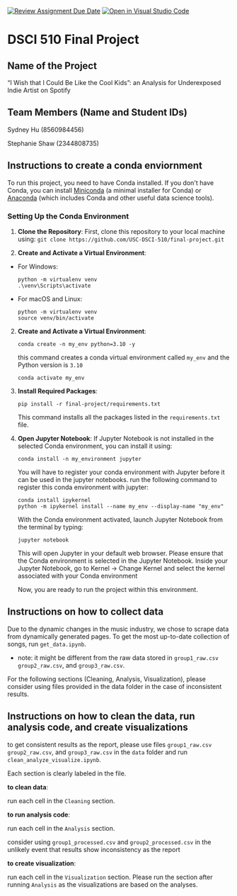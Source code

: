 [![Review Assignment Due Date](https://classroom.github.com/assets/deadline-readme-button-24ddc0f5d75046c5622901739e7c5dd533143b0c8e959d652212380cedb1ea36.svg)](https://classroom.github.com/a/h_LXMCrc)
[![Open in Visual Studio Code](https://classroom.github.com/assets/open-in-vscode-718a45dd9cf7e7f842a935f5ebbe5719a5e09af4491e668f4dbf3b35d5cca122.svg)](https://classroom.github.com/online_ide?assignment_repo_id=12663000&assignment_repo_type=AssignmentRepo)
# DSCI 510 Final Project

## Name of the Project
“I Wish that I Could Be Like the Cool Kids”: an Analysis for Underexposed Indie Artist on Spotify

## Team Members (Name and Student IDs)
Sydney Hu (8560984456)

Stephanie Shaw (2344808735)

## Instructions to create a conda enviornment
To run this project, you need to have Conda installed. If you don't have Conda, you can install [Miniconda](https://docs.conda.io/en/latest/miniconda.html) (a minimal installer for Conda) or [Anaconda](https://www.anaconda.com/products/individual) (which includes Conda and other useful data science tools).

### Setting Up the Conda Environment
1. **Clone the Repository**: First, clone this repository to your local machine using:
   `git clone https://github.com/USC-DSCI-510/final-project.git`
   
2. **Create and Activate a Virtual Environment**:

- For Windows:

  ```
  python -m virtualenv venv
  .\venv\Scripts\activate
  ```

- For macOS and Linux:

  ```
  python -m virtualenv venv
  source venv/bin/activate
  ```
   
2. **Create and Activate a Virtual Environment**:

    ```
    conda create -n my_env python=3.10 -y
    ```
    this command creates a conda virtual environment called `my_env` and the Python version is `3.10`
   
    ```
    conda activate my_env
    ```


3. **Install Required Packages**:
     ```
     pip install -r final-project/requirements.txt
     ```
  

   This command installs all the packages listed in the `requirements.txt` file.


5. **Open Jupyter Notebook**:
   If Jupyter Notebook is not installed in the selected Conda environment, you can install it using:
     ```
     conda install -n my_environment jupyter
     ```
   You will have to register your conda environment with Jupyter before it can be used in the jupyter notebooks.    run the following command to register this conda environment with jupyter:
   ```
   conda install ipykernel
   python -m ipykernel install --name my_env --display-name "my_env"
   ```
   With the Conda environment activated, launch Jupyter Notebook from the terminal by typing:
   ```
   jupyter notebook
   ```

   This will open Jupyter in your default web browser. Please ensure that the Conda environment is selected in the Jupyter Notebook. Inside your Jupyter Notebook, go to Kernel -> Change Kernel and select the kernel associated with your Conda environment

   Now, you are ready to run the project within this environment.


## Instructions on how to collect data
Due to the dynamic changes in the music industry, we chose to scrape data from dynamically generated pages. To get the most up-to-date collection of songs, run `get_data.ipynb`. 

* note: it might be different from the raw data stored in `group1_raw.csv` `group2_raw.csv`, and `group3_raw.csv`.

For the following sections (Cleaning, Analysis, Visualization), please consider using files provided in the data folder in the case of inconsistent results.

## Instructions on how to clean the data, run analysis code, and create visualizations
to get consistent results as the report, please use files `group1_raw.csv` `group2_raw.csv`, and `group3_raw.csv` in the `data` folder and run `clean_analyze_visualize.ipynb`.

Each section is clearly labeled in the file.

**to clean data**:

run each cell in the `Cleaning` section.

**to run analysis code**:

run each cell in the `Analysis` section.

consider using `group1_processed.csv` and `group2_processed.csv` in the unlikely event that results show inconsistency as the report

**to create visualization**:

run each cell in the `Visualization` section. Please run the section after running `Analysis` as the visualizations are based on the analyses.
